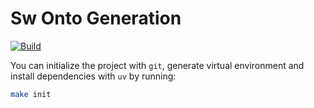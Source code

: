 # Sw Onto Generation

[![Build](https://github.com/ardaaras99/sw-onto-generation/actions/workflows/build.yml/badge.svg)](https://github.com/ardaaras99/sw-onto-generation/actions/workflows/build.yml)


You can initialize the project with `git`, generate virtual environment and install dependencies with `uv` by running:

```sh
make init
```
